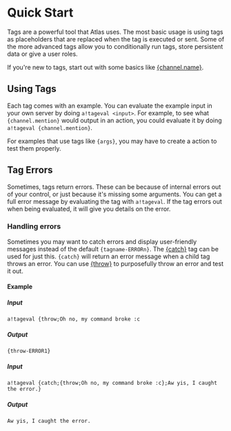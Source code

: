 # Quick Start

Tags are a powerful tool that Atlas uses. The most basic usage is using tags as placeholders that are replaced when the tag is executed or sent. Some of the more advanced tags allow you to conditionally run tags, store persistent data or give a user roles.

If you're new to tags, start out with some basics like [{channel.name}](/Tags/Channel/channel.name/).

## Using Tags

Each tag comes with an example. You can evaluate the example input in your own server by doing `a!tageval <input>`. For example, to see what `{channel.mention}` would output in an action, you could evaluate it by doing `a!tageval {channel.mention}`.

For examples that use tags like `{args}`, you may have to create a action to test them properly.

## Tag Errors

Sometimes, tags return errors. These can be because of internal errors out of your control, or just because it's missing some arguments. You can get a full error message by evaluating the tag with `a!tageval`. If the tag errors out when being evaluated, it will give you details on the error.

### Handling errors

Sometimes you may want to catch errors and display user-friendly messages instead of the default `{tagname-ERRORn}`. The [{catch}](/Tags/Global/catch) tag can be used for just this. `{catch}` will return an error message when a child tag throws an error. You can use [{throw}](/Tags/Global/throw) to purposefully throw an error and test it out.

#### Example

##### Input

```
a!tageval {throw;Oh no, my command broke :c
```

##### Output

```
{throw-ERROR1}
```

##### Input

```
a!tageval {catch;{throw;Oh no, my command broke :c};Aw yis, I caught the error.}
```

##### Output

```
Aw yis, I caught the error.
```
